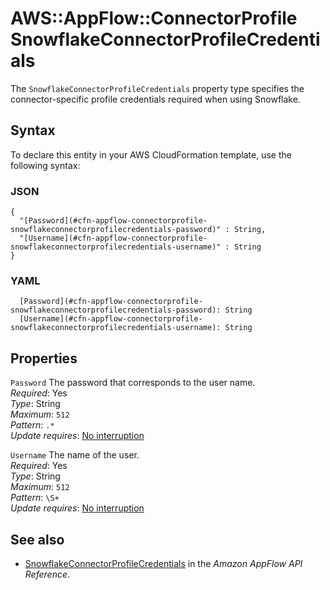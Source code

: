 # AWS::AppFlow::ConnectorProfile SnowflakeConnectorProfileCredentials<a name="aws-properties-appflow-connectorprofile-snowflakeconnectorprofilecredentials"></a>

 The `SnowflakeConnectorProfileCredentials` property type specifies the connector\-specific profile credentials required when using Snowflake\. 

## Syntax<a name="aws-properties-appflow-connectorprofile-snowflakeconnectorprofilecredentials-syntax"></a>

To declare this entity in your AWS CloudFormation template, use the following syntax:

### JSON<a name="aws-properties-appflow-connectorprofile-snowflakeconnectorprofilecredentials-syntax.json"></a>

```
{
  "[Password](#cfn-appflow-connectorprofile-snowflakeconnectorprofilecredentials-password)" : String,
  "[Username](#cfn-appflow-connectorprofile-snowflakeconnectorprofilecredentials-username)" : String
}
```

### YAML<a name="aws-properties-appflow-connectorprofile-snowflakeconnectorprofilecredentials-syntax.yaml"></a>

```
  [Password](#cfn-appflow-connectorprofile-snowflakeconnectorprofilecredentials-password): String
  [Username](#cfn-appflow-connectorprofile-snowflakeconnectorprofilecredentials-username): String
```

## Properties<a name="aws-properties-appflow-connectorprofile-snowflakeconnectorprofilecredentials-properties"></a>

`Password`  <a name="cfn-appflow-connectorprofile-snowflakeconnectorprofilecredentials-password"></a>
 The password that corresponds to the user name\.   
*Required*: Yes  
*Type*: String  
*Maximum*: `512`  
*Pattern*: `.*`  
*Update requires*: [No interruption](https://docs.aws.amazon.com/AWSCloudFormation/latest/UserGuide/using-cfn-updating-stacks-update-behaviors.html#update-no-interrupt)

`Username`  <a name="cfn-appflow-connectorprofile-snowflakeconnectorprofilecredentials-username"></a>
 The name of the user\.   
*Required*: Yes  
*Type*: String  
*Maximum*: `512`  
*Pattern*: `\S+`  
*Update requires*: [No interruption](https://docs.aws.amazon.com/AWSCloudFormation/latest/UserGuide/using-cfn-updating-stacks-update-behaviors.html#update-no-interrupt)

## See also<a name="aws-properties-appflow-connectorprofile-snowflakeconnectorprofilecredentials--seealso"></a>
+ [SnowflakeConnectorProfileCredentials](https://docs.aws.amazon.com/appflow/1.0/APIReference/API_SnowflakeConnectorProfileCredentials.html) in the *Amazon AppFlow API Reference*\.
